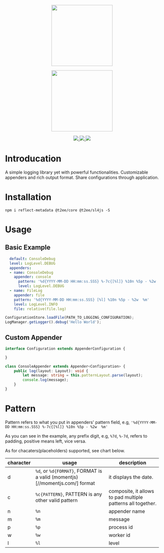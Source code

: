 <p align="center">
    <a href="//t2ee.org">
        <img width="200" src="//t2ee.org/img/logos/t2ee.png">
    </a>
</p>
<p align="center">
    <a href="//sl4js.t2ee.org">
        <img width="200" src="//t2ee.org/img/logos/sl4js.png">
    </a>
</p>

<p align="center">
    <a href="https://www.npmjs.com/package/@t2ee/sl4js">
        <img src="https://badge.fury.io/js/%40t2ee%2Fsl4js.svg">
    </a>
    <a href="https://travis-ci.org/t2ee/sl4js">
        <img src="https://img.shields.io/travis/t2ee/sl4js/master.svg?style=flat-square">
    </a>
    <a href="https://coveralls.io/r/t2ee/sl4js?branch=master">
        <img src="https://img.shields.io/coveralls/t2ee/sl4js/master.svg?style=flat-square">
    </a>
</p>

# Introducation

A simple logging library yet with powerful functionalities. Customizable appenders and rich output format. Share configurations through application.

# Installation

`npm i reflect-metadata @t2ee/core @t2ee/sl4js -S`

# Usage

## Basic Example

```yaml
  default: ConsoleDebug
  level: LogLevel.DEBUG
  appenders:
  - name: ConsoleDebug
    appender: console
      pattern: '%d{YYYY-MM-DD HH:mm:ss.SSS} %-7c{[%l]} %10n %5p - %2w  %m'
      level: LogLevel.DEBUG
  - name: FileLog
    appender: file
    pattern: '%d{YYYY-MM-DD HH:mm:ss.SSS} [%l] %10n %5p - %2w  %m'
    level: LogLevel.INFO
    file: relative(file.log)
```

```typescript
ConfigurationStore.loadFile(PATH_TO_LOGGING_CONFIGURATION);
LogManager.getLogger().debug('Hello World');
```

## Custom Appender

```typescript
interface Configuration extends AppenderConfiguration {

}

class ConsoleAppender extends Appender<Configuration> {
    public log(layout: Layout): void {
        let message: string = this.patternLayout.parse(layout);
        console.log(message);
    }
}
```

# Pattern

Pattern refers to what you put in appenders' pattern field, e.g, `'%d{YYYY-MM-DD HH:mm:ss.SSS} %-7c{[%l]} %10n %5p - %2w  %m'`

As you can see in the example, any prefix digit, e.g, `%7d`, `%-7d`, refers to padding, positive means left, vice versa.

As for chacaters(placeholders) supported, see chart below.

character |       usage        | description
----------|--------------------|-------------
d         | `%d`, or `%d{FORMAT}`, FORMAT is a valid (momentjs)[//momentjs.com/] format | it displays the date.
c         | `%c{PATTERN}`, PATTERN is any other valid pattern | composite, it allows to pad multiple patterns all together.
n         | `%n`               | appender name
m         | `%m`               | message
p         | `%p`               | process id
w         | `%w`               | worker id
l         | `%l`               | level
